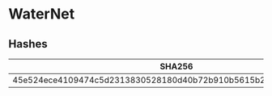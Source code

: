 # WaterNet

## Hashes

| SHA256                                                           |
| ---------------------------------------------------------------- |
| 45e524ece4109474c5d2313830528180d40b72b910b5615b2e82e6ece391d95e |
